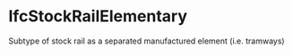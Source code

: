 IfcStockRailElementary
======================
Subtype of stock rail as a separated manufactured element (i.e. tramways)


